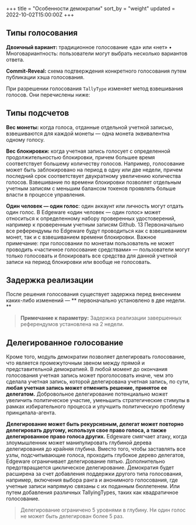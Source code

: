 +++
title = "Особенности демократии"
sort_by = "weight"
updated = 2022-10-02T15:00:00Z
+++

## Типы голосования

**Двоичный вариант:** традиционное голосование «да» или «нет» • Многовариантность: пользователи могут выбрать несколько вариантов ответа.

**Commit-Reveal:** схема подтверждения конкретного голосования путем публикации хэша голосования.

При разрешении голосования `TallyType` изменяет метод взвешивания голосов. Они перечислены ниже:

## Типы подсчетов

**Вес монеты:** когда голоса, отданные отдельной учетной записью, взвешиваются для каждой монеты — одна монета эквивалентна одному голосу.

**Вес блокировки:** когда учетная запись голосует с определенной продолжительностью блокировки, причем большее время соответствует большему количеству голосов. Например, голосование может быть заблокировано на период в одну или две недели, причем последний срок соответствует двукратному увеличению количества голосов. Взвешивание по времени блокировки позволяет отдельным учетным записям с меньшим балансом токенов проявлять больше власти в процессе управления.

**Один человек — один голос**: один аккаунт или личность могут отдать один голос. В Edgeware «один человек — один голос» может относиться к определенному набору проверенных удостоверений, например к проверенным учетным записям Github. 13 Первоначально все референдумы по Edgeware будут проводиться как с взвешиванием монет, так и с взвешиванием времени блокировки. Важное примечание: при голосовании по монетам пользователь не может проводить «частичное голосование средствами» — пользователи могут только голосовать и блокировать все средства для данной учетной записи на период блокировки или вообще не голосовать.

## Задержка реализации

После решения голосования существует задержка перед внесением каких-либо изменений — ** первоначально установлено в две недели. **

>**Примечание к параметру:** Задержка реализации завершенных референдумов установлена на 2 недели.

## Делегированное голосование

Кроме того, модуль демократии позволяет делегировать голосование, что является промежуточным звеном между прямой и представительной демократией. В любой момент до окончания голосования учетная запись может проголосовать иначе, чем это сделала учетная запись, которой делегирована учетная запись, по сути, **любая учетная запись может отменить решение, принятое ее делегатом.** Добровольное делегирование потенциально может увеличить политическое участие, уменьшить стратегические стимулы в рамках избирательного процесса и улучшить политическую проблему принципала-агента.

**Делегирование может быть рекурсивным, делегат может повторно делегировать другому, используя свое право голоса, а также делегированное право голоса других.** Edgeware смягчает атаку, когда злоумышленник может манипулировать глубиной дерева делегирования до крайняя глубина. Вместо того, чтобы заставлять все узлы, подсчитывающие голоса, проходить глубокое дерево делегатов, Edgeware ограничивает делегирование пятью. Дополнительно предотвращается циклическое делегирование. Демократия будет расширена за счет добавления поддержки другого типа голосования, например, включения выбора ранга и анонимного голосования, где учетные записи напрямую связаны с их поданным бюллетенем. Или путем добавления различных TallyingTypes, таких как квадратичное голосование.

>Делегирование ограничено 5 уровнями в глубину. Ни один голос не может быть делегирован более 5 раз.
